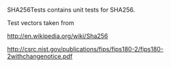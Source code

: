 SHA256Tests contains unit tests for SHA256.Test vectors taken fromhttp://en.wikipedia.org/wiki/Sha256http://csrc.nist.gov/publications/fips/fips180-2/fips180-2withchangenotice.pdf